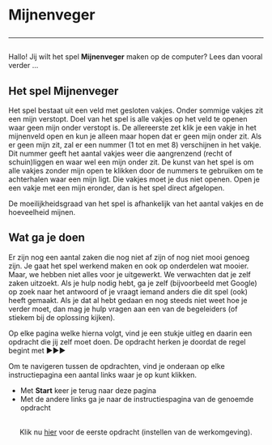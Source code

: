 # Mijnenveger<hr>

Hallo! Jij wilt het spel **Mijnenveger** maken op de computer? Lees dan vooral verder ...

## Het spel Mijnenveger
Het spel bestaat uit een veld met gesloten vakjes. Onder sommige vakjes zit een mijn verstopt. Doel van het spel is alle vakjes op het veld te openen waar geen mijn onder verstopt is. De allereerste zet klik je een vakje in het mijnenveld open en kun je alleen maar hopen dat er geen mijn onder zit. Als er geen mijn zit, zal er een nummer (1 tot en met 8) verschijnen in het vakje. Dit nummer geeft het aantal vakjes weer die aangrenzend (recht of schuin)liggen en waar wel een mijn onder zit. De kunst van het spel is om alle vakjes zonder mijn open te klikken door de nummers te gebruiken om te achterhalen waar een mijn ligt. Die vakjes moet je dus niet openen. Open je een vakje met een mijn eronder, dan is het spel direct afgelopen.

De moeilijkheidsgraad van het spel is afhankelijk van het aantal vakjes en de hoeveelheid mijnen. 

## Wat ga je doen
Er zijn nog een aantal zaken die nog niet af zijn of nog niet mooi genoeg zijn. Je gaat het spel werkend maken en ook op onderdelen wat mooier. Maar, we hebben niet alles voor je uitgewerkt. We verwachten dat je zelf zaken uitzoekt. Als je hulp nodig hebt, ga je zelf (bijvoorbeeld met Google) op zoek naar het antwoord of je vraagt iemand anders die dit spel (ook) heeft gemaakt. Als je dat al hebt gedaan en nog steeds niet weet hoe je verder moet, dan mag je hulp vragen aan een van de begeleiders (of stiekem bij de oplossing kijken).

Op elke pagina welke hierna volgt, vind je een stukje uitleg en daarin een opdracht die jij zelf moet doen. De opdracht herken je doordat de regel begint met ▶▶▶

Om te navigeren tussen de opdrachten, vind je onderaan op elke instructiepagina een aantal links waar je op kunt klikken.  

 * Met **Start** keer je terug naar deze pagina
 * Met de andere links ga je naar de instructiespagina van de genoemde opdracht
<br><br>
<center>
Klik nu <a href="./mijnenveger-opdracht0.md">hier</a> voor de eerste opdracht (instellen van de werkomgeving).
</center>